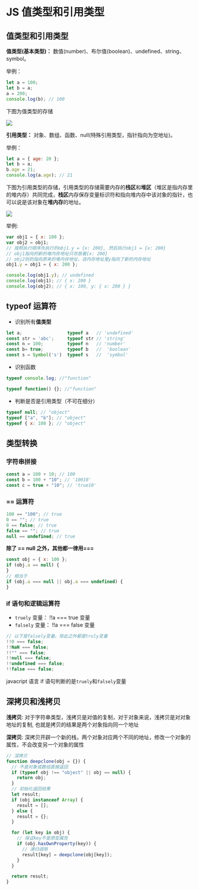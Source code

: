 # JS 值类型和引用类型

## 值类型和引用类型

**值类型(基本类型)：** 数值(number)、布尔值(boolean)、undefined、string、symbol。

举例：

```js
let a = 100;
let b = a;
a = 200;
console.log(b); // 100
```

下图为值类型的存储

![](/syntax&API/值类型.png)

**引用类型：** 对象、数组、函数、null(特殊引用类型，指针指向为空地址)。

举例：

```js
let a = { age: 20 };
let b = a;
b.age = 21;
console.log(a.age); // 21
```

下图为引用类型的存储，引用类型的存储需要内存的**栈区**和**堆区**（堆区是指内存里的堆内存）共同完成，**栈区**内存保存变量标识符和指向堆内存中该对象的指针，也可以说是该对象在**堆内存**的地址。

![](/syntax&API/引用类型.png)

举例:

```js
var obj1 = { x: 100 };
var obj2 = obj1;
// 按照执行顺序先执行的obj1.y = {x: 200}, 然后执行obj1 = {x: 200}
// obj1指向的新的堆内存地址只存放着{x: 200}
// obj2则扔指向原来的堆内存地址，该内存地址里y指向了新的内存地址
obj1.y = obj1 = { x: 200 };

console.log(obj1.y); // undefined
console.log(obj1); // { x: 200 }
console.log(obj2); // { x: 100, y: { x: 200 } }
```

## typeof 运算符

- 识别所有**值类型**

```js
let a;                 typeof a   // 'undefined'
const str = 'abc';     typeof str // 'string'
const n = 100;         typeof n   // 'number'
const b= true;         typeof b   //  'boolean'
const s = Symbol('s')  typeof s   //  'symbol'

```

- 识别函数

```js
typeof console.log; //"function"

typeof function() {}; //"function"
```

- 判断是否是引用类型（不可在细分）

```js
typeof null; // "object"
typeof ["a", "b"]; // "object"
typeof { x: 100 }; // "object"
```

## 类型转换

### 字符串拼接

```js
const a = 100 + 10; // 100
const b = 100 + "10"; // '10010'
const c = true + "10"; // 'true10'
```

### == 运算符

```js
100 == "100"; // true
0 == ""; // true
0 == false; // true
false == ""; // true
null == undefined; // true
```

**除了 == null 之外，其他都一律用===**

```js
const obj = { x: 100 };
if (obj.a == null) {
}
// 相当于
if (obj.a === null || obj.a === undefined) {
}
```

### if 语句和逻辑运算符

- `truely` 变量： !!a === true 变量
- `falsely` 变量： !!a === false 变量

```js
// 以下是falsely变量。除此之外都是truly变量
!!0 === false;
!!NaN === false;
!!"" === false;
!!null === false;
!!undefined === false;
!!false === false;
```

javacript 语言 if 语句判断的是`truely`和`falsely`变量

## 深拷贝和浅拷贝

**浅拷贝**: 对于字符串类型，浅拷贝是对值的复制，对于对象来说，浅拷贝是对对象地址的复制, 也就是拷贝的结果是两个对象指向同一个地址

**深拷贝**: 深拷贝开辟一个新的栈，两个对象对应两个不同的地址，修改一个对象的属性，不会改变另一个对象的属性

```js
// 深拷贝
function deepclone(obj = {}) {
  // 不是对象或数组直接返回
  if (typeof obj !== "object" || obj == null) {
    return obj;
  }
  // 初始化返回结果
  let result;
  if (obj instanceof Array) {
    result = [];
  } else {
    result = {};
  }

  for (let key in obj) {
    // 保证key不是原型属性
    if (obj.hasOwnProperty(key)) {
      // 递归调用
      result[key] = deepclone(obj[key]);
    }
  }

  return result;
}
```
